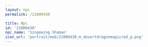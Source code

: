 ```yaml
---
layout: npc
permalink: /21000430

title: Npc
id: '21000430'
npc_name: 'Singewing Shaman'
icon_url: 'portrait/mob/21000430_m_desertdragonmagicred_p.png'
---
```

